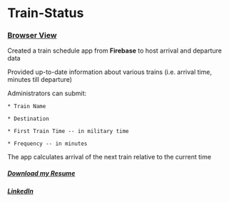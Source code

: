 # Train-Status 

### [Browser View](https://dsambrose26.github.io/Train-Status---National-Railroad---USA-Canada-AMB-Rails/ "Homepage")

Created a train schedule app from **Firebase** to host arrival and departure data

Provided up-to-date information about various trains (i.e. arrival time, minutes till departure)

Administrators can submit:
    
    * Train Name
    
    * Destination 
    
    * First Train Time -- in military time
    
    * Frequency -- in minutes
  
  The app calculates arrival of the next train relative to the current time
  
##### [Download my Resume](https://dsambrose26.github.io/derek_ambroseResume/ "pdfResume")
##### [LinkedIn](https://www.linkedin.com/in/derek-ambrose-157830144/ "linkedIn") 
  
